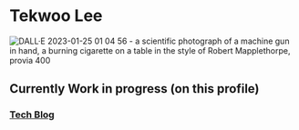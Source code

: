 # Tekwoo Lee


![DALL·E 2023-01-25 01 04 56 - a scientific photograph of a machine gun in hand, a burning cigarette on a table in the style of Robert Mapplethorpe, provia 400](https://user-images.githubusercontent.com/89988500/214345132-d5781a94-c2b3-4bb2-a47b-b8739b3adcdb.png)


## Currently Work in progress (on this profile)

### [Tech Blog](https://teklog.site)
